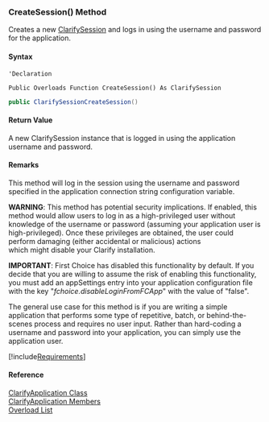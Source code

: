 ﻿### CreateSession() Method

Creates a new [ClarifySession](fcSDK~FChoice.Foundation.Clarify.ClarifySession.md) and logs in using the username and password for the application.

#### Syntax

```vbnet
'Declaration

Public Overloads Function CreateSession() As ClarifySession
```

```csharp
public ClarifySessionCreateSession()
```

#### Return Value

A new ClarifySession instance that is logged in using the application username and password.

#### Remarks

This method will log in the session using the username and password specified in the application connection string configuration variable.

**WARNING**: This method has potential security implications. If enabled, this method would allow users to log in as a high-privileged user without knowledge of the username or password (assuming your application user is high-privileged). Once these privileges are obtained, the user could perform damaging (either accidental or malicious) actions which might disable your Clarify installation.

**IMPORTANT**: First Choice has disabled this functionality by default. If you decide that you are willing to assume the risk of enabling this functionality, you must add an appSettings entry into your application configuration file with the key "_fchoice.disableLoginFromFCApp_" with the value of "false".

The general use case for this method is if you are writing a simple application that performs some type of repetitive, batch, or behind-the-scenes process and requires no user input. Rather than hard-coding a username and password into your application, you can simply use the application user.

[!include[Requirements](../partials/requirements.md)]

#### Reference

[ClarifyApplication Class](fcSDK~FChoice.Foundation.Clarify.ClarifyApplication.md)  
[ClarifyApplication Members](fcSDK~FChoice.Foundation.Clarify.ClarifyApplication_members.md)  
[Overload List](fcSDK~FChoice.Foundation.Clarify.ClarifyApplication~CreateSession.md)